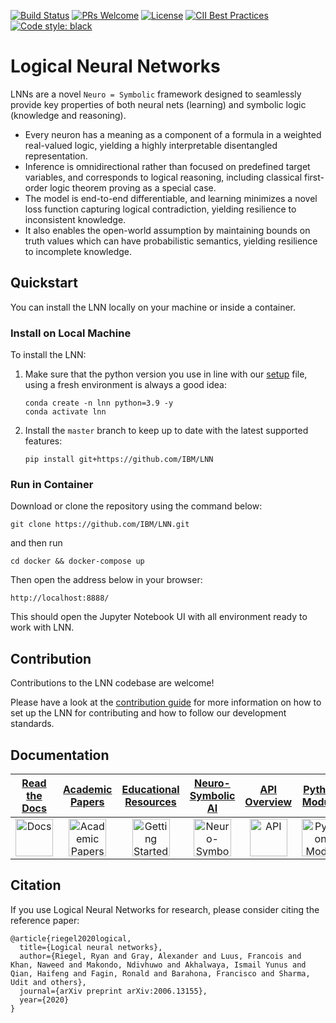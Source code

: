 [![Build Status](https://github.com/IBM/LNN/actions/workflows/build.yml/badge.svg?branch=master)](https://github.com/IBM/LNN/actions/workflows/build.yml?query=branch%3Amaster)
[![PRs Welcome](https://img.shields.io/static/v1?label=PRs&message=welcome&color=green&logo=git&logoColor=white)](https://makeapullrequest.com)
[![License](https://img.shields.io/static/v1?label=License&message=Apache%202.0&color=blueviolet&logo=linux&logoColor=white)](https://github.com/IBM/LNN/blob/master/LICENSE)
[![CII Best Practices](https://bestpractices.coreinfrastructure.org/projects/5926/badge)](https://bestpractices.coreinfrastructure.org/projects/5926)
[![Code style: black](https://img.shields.io/badge/code%20style-black-000000.svg)](https://github.com/psf/black)

# Logical Neural Networks
LNNs are a novel `Neuro = Symbolic` framework designed to seamlessly provide key
properties of both neural nets (learning) and symbolic logic (knowledge and reasoning).

- Every neuron has a meaning as a component of a formula in a weighted
  real-valued logic, yielding a highly interpretable disentangled representation.
- Inference is omnidirectional rather than focused on predefined target
  variables, and corresponds to logical reasoning, including classical
  first-order logic theorem proving as a special case.
- The model is end-to-end differentiable, and learning minimizes a novel loss
  function capturing logical contradiction, yielding resilience to inconsistent
  knowledge.
- It also enables the open-world assumption by maintaining bounds on truth values
  which can have probabilistic semantics, yielding resilience to incomplete
  knowledge.

## Quickstart
You can install the LNN locally on your machine or inside a container.
### Install on Local Machine
To install the LNN:

1. Make sure that the python version you use in line with our [setup](https://github.com/IBM/LNN/blob/master/setup.py) file, using a fresh environment is always a good idea:
    ```commandline
    conda create -n lnn python=3.9 -y
    conda activate lnn
    ```
2. Install the `master` branch to keep up to date with the latest supported features:
    ```commandline
    pip install git+https://github.com/IBM/LNN
    ```
### Run in Container
Download or clone the repository using the command below:
```commandline
git clone https://github.com/IBM/LNN.git
```

and then run
```commandline
cd docker && docker-compose up
```

Then open the address below in your browser:
```
http://localhost:8888/
```
This should open the Jupyter Notebook UI with all environment ready to work with LNN.
## Contribution
Contributions to the LNN codebase are welcome!

Please have a look at the [contribution guide](https://github.com/IBM/LNN/blob/master/CONTRIBUTING.md) for more information on how to set up the LNN for contributing and how to follow our development standards.

## Documentation
| [Read the Docs][Docs] | [Academic Papers][Papers]	| [Educational Resources][Education] | [Neuro-Symbolic AI][Neuro-Symbolic AI] | [API Overview][API] | [Python Module][Module] |
|:-----------------------:|:---------------------------:|:-----------------:|:----------:|:-------:|:-------:|
| [<img src=https://raw.githubusercontent.com/IBM/LNN/master/docs/images/icons/doc.png alt="Docs" width="60"/>][Docs] | [<img src=https://raw.githubusercontent.com/IBM/LNN/master/docs/images/icons/academic.png alt="Academic Papers" width="60"/>][Papers] |  [<img src=https://raw.githubusercontent.com/IBM/LNN/master/docs/images/icons/help.png alt="Getting Started" width="60"/>][Education] | [<img src=https://raw.githubusercontent.com/IBM/LNN/master/docs/images/icons/nsai.png alt="Neuro-Symbolic AI" width="60"/>][Neuro-Symbolic AI] | [<img src=https://raw.githubusercontent.com/IBM/LNN/master/docs/images/icons/api.png alt="API" width="60"/>][API] | [<img src=https://raw.githubusercontent.com/IBM/LNN/master/docs/images/icons/python.png alt="Python Module" width="60"/>][Module] |

## Citation
If you use Logical Neural Networks for research, please consider citing the
reference paper:
```raw
@article{riegel2020logical,
  title={Logical neural networks},
  author={Riegel, Ryan and Gray, Alexander and Luus, Francois and Khan, Naweed and Makondo, Ndivhuwo and Akhalwaya, Ismail Yunus and Qian, Haifeng and Fagin, Ronald and Barahona, Francisco and Sharma, Udit and others},
  journal={arXiv preprint arXiv:2006.13155},
  year={2020}
}
```

[Docs]: https://ibm.github.io/LNN/introduction.html
[Papers]: https://ibm.github.io/LNN/papers.html
[Education]: https://ibm.github.io/LNN/education/education.html
[API]: https://ibm.github.io/LNN/usage.html
[Module]: https://ibm.github.io/LNN/lnn/LNN.html
[Neuro-Symbolic AI]: https://research.ibm.com/teams/neuro-symbolic-ai
